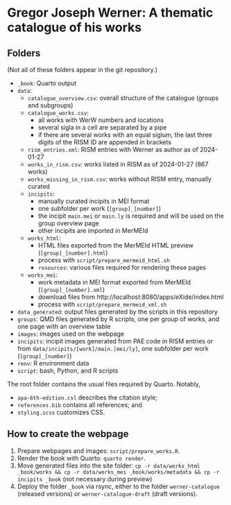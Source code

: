 # Gregor Joseph Werner: A thematic catalogue of his works

## Folders

(Not all of these folders appear in the git repository.)

- `_book`: Quarto output
- `data`:
  - `catalogue_overview.csv`: overall structure of the catalogue (groups and subgroups)
  - `catalogue_works.csv`:
    - all works with WerW numbers and locations
    - several sigla in a cell are separated by a pipe
    - if there are several works with an equal siglum, the last three digits of the RISM ID are appended in brackets
  - `rism_entries.xml`: RISM entries with Werner as author as of 2024-01-27
  - `works_in_rism.csv`: works listed in RISM as of 2024-01-27 (867 works)
  - `works_missing_in_rism.csv`: works without RISM entry, manually curated
  - `incipits`:
    - manually curated incipits in MEI format
    - one subfolder per work (`[group]_[number]`)
    - the incipit `main.mei` or `main.ly` is required and will be used on the group overview page
    - other incipits are imported in MerMEId
  - `works_html`:
    - HTML files exported from the MerMEId HTML preview (`[group]_[number].html`)
    - process with `script/prepare_mermeid_html.sh`
    - `resources`: various files required for rendering these pages
  - `works_mei`:
    - work metadata in MEI format exported from MerMEId (`[group]_[number].xml`)
    - download files from http://localhost:8080/apps/eXide/index.html
    - process with `script/prepare_mermeid_xml.sh`
- `data_generated`: output files generated by the scripts in this repository
- `groups`: QMD files generated by R scripts, one per group of works, and one page with an overview table
- `images`: images used on the webpage
- `incipits`: incipit images generated from PAE code in RISM entries or from `data/incipits/[work]/main.[mei/ly]`, one subfolder per work (`[group]_[number]`)
- `renv`: R environment data
- `script`: bash, Python, and R scripts

The root folder contains the usual files required by Quarto. Notably,

- `apa-6th-edition.csl` describes the citation style;
- `references.bib` contains all references; and
- `styling.scss` customizes CSS.


## How to create the webpage

1. Prepare webpages and images: `script/prepare_works.R`.
2. Render the book with Quarto: `quarto render`.
3. Move generated files into the site folder: `cp -r data/works_html _book/works && cp -r data/works_mei _book/works/metadata && cp -r incipits _book` (not necessary during preview)
4. Deploy the folder `_book` via rsync, either to the folder `werner-catalogue` (released versions) or `werner-catalogue-draft` (draft versions).
